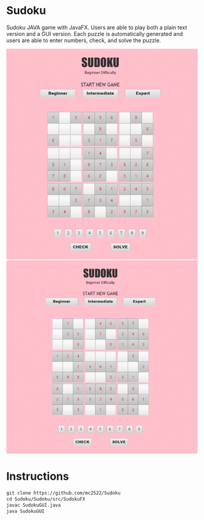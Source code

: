 # Sudoku
Sudoku JAVA game with JavaFX. Users are able to play both a plain text version and a GUI version. Each puzzle is automatically generated and users are able to enter numbers, check, and solve the puzzle.

![](sample_run.gif)
![](solve.gif)

# Instructions
```
git clone https://github.com/mc2522/Sudoku
cd Sudoku/Sudoku/src/SudokuFX
javac SudokuGUI.java
java SudokuGUI
```

